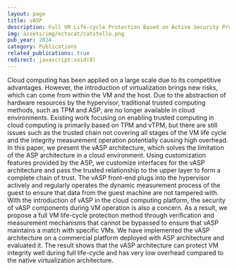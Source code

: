 ```yaml
---
layout: page
title: vASP
description: Full VM Life-cycle Protection Based on Active Security Processor Architecture
img: assets/img/octocat/catstello.png
pub_year: 2024
category: Publications
related_publications: true
redirect: javascript:void(0)
---
```


Cloud computing has been applied on a large scale due to its competitive advantages. However, the introduction of virtualization brings new risks, which can come from within the VM and the host. Due to the abstraction of hardware resources by the hypervisor, traditional trusted computing methods, such as TPM and ASP, are no longer available in cloud environments. Existing work focusing on enabling trusted computing in cloud computing is primarily based on TPM and vTPM, but there are still issues such as the trusted chain not covering all stages of the VM life cycle and the integrity measurement operation potentially causing high overhead. In this paper, we present the vASP architecture, which solves the limitation of the ASP architecture in a cloud environment. Using customization features provided by the ASP, we customize interfaces for the vASP architecture and pass the trusted relationship to the upper layer to form a complete chain of trust. The vASP front-end plugs into the hypervisor actively and regularly operates the dynamic measurement process of the guest to ensure that data from the guest machine are not tampered with. With the introduction of vASP in the cloud computing platform, the security of vASP components during VM operation is also a concern. As a result, we propose a full VM life-cycle protection method through verification and measurement mechanisms that cannot be bypassed to ensure that vASP maintains a match with specific VMs. We have implemented the vASP architecture on a commercial platform deployed with ASP architecture and evaluated it. The result shows that the vASP architecture can protect VM integrity well during full life-cycle and has very low overhead compared to the native virtualization architecture.
